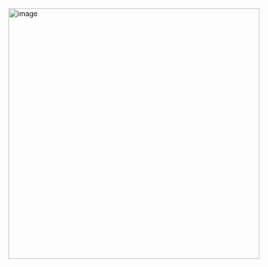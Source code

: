 <img width="502" alt="image" src="https://user-images.githubusercontent.com/107112998/223887868-321932a4-4d6a-4534-adb5-3ab3371ccd97.png">
